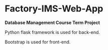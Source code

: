# Factory-IMS-Web-App
**Database Management Course Term Project**

Python flask framework is used for back-end.

Bootstrap is used for front-end.
